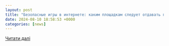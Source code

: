 ```yaml
---
layout: post
title: "Безопасные игры в интернете: каким площадкам следует отдавать предпочтение (новости компаний) | Новости Одессы"
date: 2024-08-10 18:58:53 +0000
categories: [news]
---
```


[Читати далі](https://dumskaya.net/news/bezopasnye-igry-v-internete-kakim-ploshchadkam-s-185533/)
